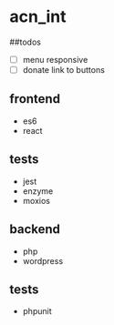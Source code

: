 # acn_int

##todos
- [ ] menu responsive
- [ ] donate link to buttons
## frontend
- es6
- react

## tests
- jest
- enzyme
- moxios

## backend
- php
- wordpress

## tests
- phpunit